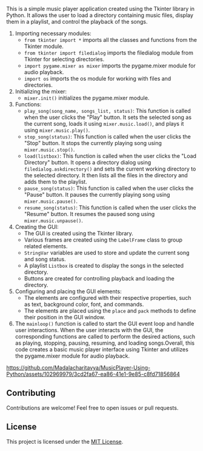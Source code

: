 This is a simple music player application created using the Tkinter library in Python. It allows the user to load a directory containing music files, display them in a playlist, and control the playback of the songs.
1. Importing necessary modules:
   - `from tkinter import *` imports all the classes and functions from the Tkinter module.
   - `from tkinter import filedialog` imports the filedialog module from Tkinter for selecting directories.
   - `import pygame.mixer as mixer` imports the pygame.mixer module for audio playback.
   - `import os` imports the os module for working with files and directories.
2. Initializing the mixer:
   - `mixer.init()` initializes the pygame.mixer module.
3. Functions:
   - `play_song(song_name, songs_list, status)`: This function is called when the user clicks the "Play" button. It sets the selected song as the current song, loads it using `mixer.music.load()`, and plays it using `mixer.music.play()`.
   - `stop_song(status)`: This function is called when the user clicks the "Stop" button. It stops the currently playing song using `mixer.music.stop()`.
   - `load(listbox)`: This function is called when the user clicks the "Load Directory" button. It opens a directory dialog using `filedialog.askdirectory()` and sets the current working directory to the selected directory. It then lists all the files in the directory and adds them to the playlist.
   - `pause_song(status)`: This function is called when the user clicks the "Pause" button. It pauses the currently playing song using `mixer.music.pause()`.
   - `resume_song(status)`: This function is called when the user clicks the "Resume" button. It resumes the paused song using `mixer.music.unpause()`.
4. Creating the GUI:
   - The GUI is created using the Tkinter library.
   - Various frames are created using the `LabelFrame` class to group related elements.
   - `StringVar` variables are used to store and update the current song and song status.
   - A playlist `Listbox` is created to display the songs in the selected directory.
   - Buttons are created for controlling playback and loading the directory.
5. Configuring and placing the GUI elements:
   - The elements are configured with their respective properties, such as text, background color, font, and commands.
   - The elements are placed using the `place` and `pack` methods to define their position in the GUI window.
6. The `mainloop()` function is called to start the GUI event loop and handle user interactions.
When the user interacts with the GUI, the corresponding functions are called to perform the desired actions, such as playing, stopping, pausing, resuming, and loading songs.Overall, this code creates a basic music player interface using Tkinter and utilizes the pygame.mixer module for audio playback.

https://github.com/Madalacharitavya/MusicPlayer-Using-Python/assets/102969979/3cd2fa67-ea86-41e1-9e85-c8fd71856864

## Contributing

Contributions are welcome! Feel free to open issues or pull requests.

## License

This project is licensed under the [MIT License](LICENSE).

